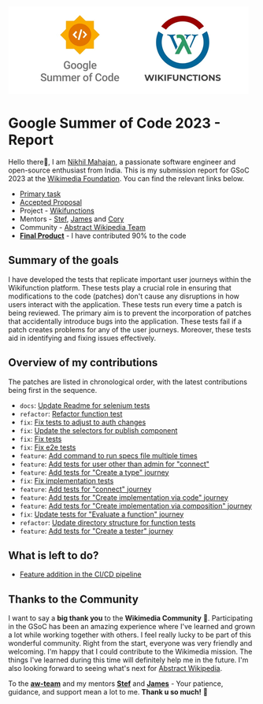 <img src="./Presentation1.png" alt="GSoC - Wikifunctions"/>

# Google Summer of Code 2023 - Report
Hello there👋, I am [Nikhil Mahajan](https://github.com/nik-55), a passionate software engineer and open-source enthusiast from India. This is my submission report for GSoC 2023 at the [Wikimedia Foundation](https://wikimediafoundation.org/). You can find the relevant links below.
- [Primary task](https://phabricator.wikimedia.org/T328587)
- [Accepted Proposal](https://phabricator.wikimedia.org/T333498)
- Project - [Wikifunctions](https://www.wikifunctions.org/wiki/Wikifunctions:Main_Page)
- Mentors - [Stef](https://www.mediawiki.org/wiki/User:SDunlap-WMF), [James](https://www.mediawiki.org/wiki/User:Jdforrester_(WMF)) and [Cory](https://www.mediawiki.org/wiki/User:CMassaro_(WMF))
- Community - [Abstract Wikipedia Team](https://www.mediawiki.org/wiki/Abstract_Wikipedia_team)
- [**Final Product**](https://gerrit.wikimedia.org/r/plugins/gitiles/mediawiki/extensions/WikiLambda/+/e5c08afbf4b807cfb355fe567318599c3c630abe/tests/selenium/) - I have contributed 90% to the code

## Summary of the goals
I have developed the tests that replicate important user journeys within the Wikifunction platform. These tests play a crucial role in ensuring that modifications to the code (patches) don't cause any disruptions in how users interact with the application. These tests run every time a patch is being reviewed. The primary aim is to prevent the incorporation of patches that accidentally introduce bugs into the application. These tests fail if a patch creates problems for any of the user journeys. Moreover, these tests aid in identifying and fixing issues effectively.

## Overview of my contributions
The patches are listed in chronological order, with the latest contributions being first in the sequence.

- `docs`: [Update Readme for selenium tests](https://gerrit.wikimedia.org/r/c/mediawiki/extensions/WikiLambda/+/947405)
- `refactor`: [Refactor function test](https://gerrit.wikimedia.org/r/c/mediawiki/extensions/WikiLambda/+/950462)
- `fix`: [Fix tests to adjust to auth changes](https://gerrit.wikimedia.org/r/c/mediawiki/extensions/WikiLambda/+/945016)
- `fix`: [Update the selectors for publish component](https://gerrit.wikimedia.org/r/c/mediawiki/extensions/WikiLambda/+/941049)
- `fix`: [Fix tests](https://gerrit.wikimedia.org/r/c/mediawiki/extensions/WikiLambda/+/939280)
- `fix`: [Fix e2e tests](https://gerrit.wikimedia.org/r/c/mediawiki/extensions/WikiLambda/+/935878)
- `feature`: [Add command to run specs file multiple times](https://gerrit.wikimedia.org/r/c/mediawiki/extensions/WikiLambda/+/934455)
- `feature`: [Add tests for user other than admin for "connect"](https://gerrit.wikimedia.org/r/c/mediawiki/extensions/WikiLambda/+/934447)
- `feature`: [Add tests for "Create a type" journey](https://gerrit.wikimedia.org/r/c/mediawiki/extensions/WikiLambda/+/927770)
- `fix`: [Fix implementation tests](https://gerrit.wikimedia.org/r/c/mediawiki/extensions/WikiLambda/+/930830)
- `feature`: [Add tests for "connect" journey](https://gerrit.wikimedia.org/r/c/mediawiki/extensions/WikiLambda/+/929760)
- `feature`: [Add tests for "Create implementation via code" journey](https://gerrit.wikimedia.org/r/c/mediawiki/extensions/WikiLambda/+/923582)
- `feature`: [Add tests for "Create implementation via composition" journey](https://gerrit.wikimedia.org/r/c/mediawiki/extensions/WikiLambda/+/930599)
- `fix`: [Update tests for "Evaluate a function" journey](https://gerrit.wikimedia.org/r/c/mediawiki/extensions/WikiLambda/+/926554)
- `refactor`: [Update directory structure for function tests](https://gerrit.wikimedia.org/r/c/mediawiki/extensions/WikiLambda/+/924141)
- `feature`: [Add tests for "Create a tester" journey](https://gerrit.wikimedia.org/r/c/mediawiki/extensions/WikiLambda/+/920343)

## What is left to do?
- [Feature addition in the CI/CD pipeline](https://phabricator.wikimedia.org/T343831)

## Thanks to the Community

I want to say a **big thank you** to the **Wikimedia Community** 🌟. Participating in the GSoC has been an amazing experience where I've learned and grown a lot while working together with others. I feel really lucky to be part of this wonderful community. Right from the start, everyone was very friendly and welcoming. I'm happy that I could contribute to the Wikimedia mission. The things I've learned during this time will definitely help me in the future. I'm also looking forward to seeing what's next for [Abstract Wikipedia](https://en.wikipedia.org/wiki/Abstract_Wikipedia).   
  
To the [**aw-team**](https://www.mediawiki.org/wiki/Abstract_Wikipedia_team) and my mentors [**Stef**](https://www.mediawiki.org/wiki/User:SDunlap-WMF) and [**James**](https://www.mediawiki.org/wiki/User:Jdforrester_(WMF)) - Your patience, guidance, and support mean a lot to me. **Thank u so much!** 🙌
